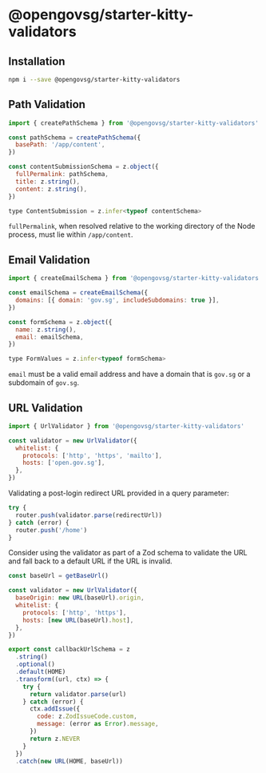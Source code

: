 # @opengovsg/starter-kitty-validators

## Installation

```bash
npm i --save @opengovsg/starter-kitty-validators
```

## Path Validation

```javascript
import { createPathSchema } from '@opengovsg/starter-kitty-validators'

const pathSchema = createPathSchema({
  basePath: '/app/content',
})

const contentSubmissionSchema = z.object({
  fullPermalink: pathSchema,
  title: z.string(),
  content: z.string(),
})

type ContentSubmission = z.infer<typeof contentSchema>
```

`fullPermalink`, when resolved relative to the working directory of the Node process, must lie within `/app/content`.

## Email Validation

```javascript
import { createEmailSchema } from '@opengovsg/starter-kitty-validators'

const emailSchema = createEmailSchema({
  domains: [{ domain: 'gov.sg', includeSubdomains: true }],
})

const formSchema = z.object({
  name: z.string(),
  email: emailSchema,
})

type FormValues = z.infer<typeof formSchema>
```

`email` must be a valid email address and have a domain that is `gov.sg` or a subdomain of `gov.sg`.

## URL Validation

```javascript
import { UrlValidator } from '@opengovsg/starter-kitty-validators'

const validator = new UrlValidator({
  whitelist: {
    protocols: ['http', 'https', 'mailto'],
    hosts: ['open.gov.sg'],
  },
})
```

Validating a post-login redirect URL provided in a query parameter:

```javascript
try {
  router.push(validator.parse(redirectUrl))
} catch (error) {
  router.push('/home')
}
```

Consider using the validator as part of a Zod schema to validate the URL and fall back to a default URL if the URL is invalid.

```javascript
const baseUrl = getBaseUrl()

const validator = new UrlValidator({
  baseOrigin: new URL(baseUrl).origin,
  whitelist: {
    protocols: ['http', 'https'],
    hosts: [new URL(baseUrl).host],
  },
})

export const callbackUrlSchema = z
  .string()
  .optional()
  .default(HOME)
  .transform((url, ctx) => {
    try {
      return validator.parse(url)
    } catch (error) {
      ctx.addIssue({
        code: z.ZodIssueCode.custom,
        message: (error as Error).message,
      })
      return z.NEVER
    }
  })
  .catch(new URL(HOME, baseUrl))
```
